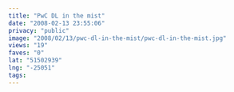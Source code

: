 ```yaml
---
title: "PwC DL in the mist"
date: "2008-02-13 23:55:06"
privacy: "public"
image: "2008/02/13/pwc-dl-in-the-mist/pwc-dl-in-the-mist.jpg"
views: "19"
faves: "0"
lat: "51502939"
lng: "-25051"
tags:
---
```


